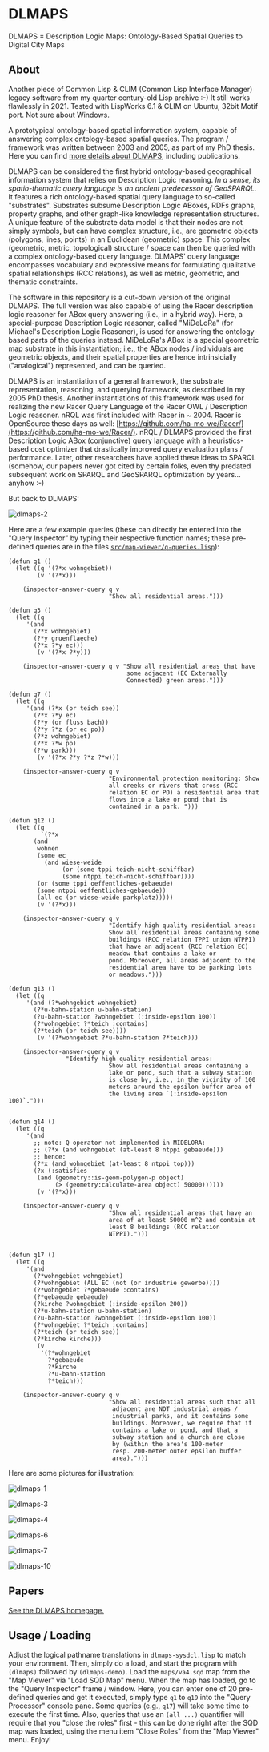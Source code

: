 # DLMAPS
DLMAPS = Description Logic Maps: Ontology-Based Spatial Queries to Digital City Maps

## About

Another piece of Common Lisp & CLIM (Common Lisp Interface Manager)
legacy software from my quarter century-old Lisp archive :-) It still
works flawlessly in 2021. Tested with LispWorks 6.1 & CLIM on Ubuntu,
32bit Motif port. Not sure about Windows.

A prototypical ontology-based spatial information system, capable of
answering complex ontology-based spatial queries. The program /
framework was written between 2003 and 2005, as part of my PhD thesis.
Here you can find [more details about
DLMAPS](https://www.michael-wessel.info/dlmaps.html), including
publications.

DLMAPS can be considered the first hybrid ontology-based geographical
information system that relies on Description Logic reasoning. *In a
sense, its spatio-thematic query language is an ancient predecessor of
GeoSPARQL.* It features a rich ontology-based spatial query language to
so-called "substrates". Substrates subsume Description Logic ABoxes,
RDFs graphs, property graphs, and other graph-like knowledge
representation structures. A unique feature of the substrate data
model is that their nodes are not simply symbols, but can have complex
structure, i.e., are geometric objects (polygons, lines, points) in an
Euclidean (geometric) space. This complex (geometric, metric,
topological) structure / space can then be queried with a complex
ontology-based query language. DLMAPS' query language encompasses
vocabulary and expressive means for formulating qualitative spatial
relationships (RCC relations), as well as metric, geometric, and
thematic constraints.

The software in this repository is a cut-down version of the original
DLMAPS. The full version was also capable of using the Racer
description logic reasoner for ABox query answering (i.e., in a hybrid
way). Here, a special-purpose Description Logic reasoner, called
"MiDeLoRa" (for Michael's Description Logic Reasoner), is used for
answering the ontology-based parts of the queries instead. MiDeLoRa's
ABox is a special geometric map substrate in this instantiation; i.e.,
the ABox nodes / individuals are geometric objects, and their spatial
properties are hence intrinsicially ("analogical") represented, and
can be queried. 

DLMAPS is an instantiation of a general framework, the substrate
representation, reasoning, and querying framework, as described in my
2005 PhD thesis. Another instantiations of this framework was used for
realizing the new Racer Query Language of the Racer OWL / Description
Logic reasoner. nRQL was first included with Racer in ~ 2004. Racer is
OpenSource these days as well:
[https://github.com/ha-mo-we/Racer/](https://github.com/ha-mo-we/Racer/).
nRQL / DLMAPS provided the first Description Logic ABox (conjunctive)
query language with a heuristics-based cost optimizer that drastically
improved query evaluation plans / performance. Later, other
researchers have applied these ideas to SPARQL (somehow, our papers
never got cited by certain folks, even thy predated subsequent work 
on SPARQL and GeoSPARQL optimization by years... anyhow :-) 

But back to DLMAPS: 

![dlmaps-2](pics/dlmaps-2.png)

Here are a few example queries (these can directly be entered into 
the "Query Inspector" by typing their respective function names;
these pre-defined queries are in the files 
[`src/map-viewer/q-queries.lisp`](./src/map-viewer/q-queries.lisp)): 

```
(defun q1 ()
  (let ((q '(?*x wohngebiet))
        (v '(?*x)))

    (inspector-answer-query q v
                            "Show all residential areas.")))

(defun q3 ()
  (let ((q 
	 '(and 
	   (?*x wohngebiet)
	   (?*y gruenflaeche)
	   (?*x ?*y ec)))
        (v '(?*x ?*y)))

    (inspector-answer-query q v "Show all residential areas that have
                                 some adjacent (EC Externally
                                 Connected) green areas.")))

(defun q7 ()
  (let ((q 
	 '(and (?*x (or teich see)) 
	   (?*x ?*y ec)
	   (?*y (or fluss bach))
	   (?*y ?*z (or ec po)) 
	   (?*z wohngebiet) 
	   (?*x ?*w pp)
	   (?*w park)))
        (v '(?*x ?*y ?*z ?*w)))

    (inspector-answer-query q v
                            "Environmental protection monitoring: Show
                            all creeks or rivers that cross (RCC
                            relation EC or PO) a residential area that
                            flows into a lake or pond that is
                            contained in a park. ")))

(defun q12 ()
  (let ((q
         `(?*x 
	   (and 
	    wohnen
	    (some ec
		  (and wiese-weide
		       (or (some tppi teich-nicht-schiffbar)
			   (some ntppi teich-nicht-schiffbar))))
	    (or (some tppi oeffentliches-gebaeude)
		(some ntppi oeffentliches-gebaeude))
	    (all ec (or wiese-weide parkplatz)))))
        (v '(?*x)))

    (inspector-answer-query q v
                            "Identify high quality residential areas:
                            Show all residential areas containing some
                            buildings (RCC relation TPPI union NTPPI)
                            that have an adjacent (RCC relation EC)
                            meadow that contains a lake or
                            pond. Moreover, all areas adjacent to the
                            residential area have to be parking lots
                            or meadows.")))

(defun q13 ()
  (let ((q 
	 '(and (?*wohngebiet wohngebiet)
	   (?*u-bahn-station u-bahn-station)
	   (?u-bahn-station ?wohngebiet (:inside-epsilon 100))
	   (?*wohngebiet ?*teich :contains)
	   (?*teich (or teich see))))
        (v '(?*wohngebiet ?*u-bahn-station ?*teich)))

    (inspector-answer-query q v 
			    "Identify high quality residential areas:
                            Show all residential areas containing a
                            lake or pond, such that a subway station
                            is close by, i.e., in the vicinity of 100
                            meters around the epsilon buffer area of
                            the living area `(:inside-epsilon 100)`.")))


(defun q14 ()
  (let ((q 
	 '(and 
	   ;; note: Q operator not implemented in MIDELORA: 
	   ;; (?*x (and wohngebiet (at-least 8 ntppi gebaeude)))
	   ;; hence: 
	   (?*x (and wohngebiet (at-least 8 ntppi top)))
	   (?x (:satisfies 
		(and (geometry::is-geom-polygon-p object)
		     (> (geometry:calculate-area object) 50000))))))
        (v '(?*x)))

    (inspector-answer-query q v
                            "Show all residential areas that have an
                            area of at least 50000 m^2 and contain at
                            least 8 buildings (RCC relation
                            NTPPI).")))


(defun q17 ()
  (let ((q 
	 '(and 
	   (?*wohngebiet wohngebiet)
	   (?*wohngebiet (ALL EC (not (or industrie gewerbe))))
	   (?*wohngebiet ?*gebaeude :contains)
	   (?*gebaeude gebaeude)
	   (?kirche ?wohngebiet (:inside-epsilon 200))
	   (?*u-bahn-station u-bahn-station)
	   (?u-bahn-station ?wohngebiet (:inside-epsilon 100))
	   (?*wohngebiet ?*teich :contains)
	   (?*teich (or teich see))
	   (?*kirche kirche)))
        (v
         '(?*wohngebiet 
           ?*gebaeude
           ?*kirche 
           ?*u-bahn-station
           ?*teich)))

    (inspector-answer-query q v
                            "Show all residential areas such that all
                             adjacent are NOT industrial areas /
                             industrial parks, and it contains some
                             buildings. Moreover, we require that it
                             contains a lake or pond, and that a
                             subway station and a church are close
                             by (within the area's 100-meter
                             resp. 200-meter outer epsilon buffer
                             area).")))
```

Here are some pictures for illustration: 

![dlmaps-1](pics/dlmaps-1.png)

![dlmaps-3](pics/dlmaps-3.png)

![dlmaps-4](pics/dlmaps-4.png)

![dlmaps-6](pics/dlmaps-6.png)

![dlmaps-7](pics/dlmaps-7.png)

![dlmaps-10](pics/dlmaps-10.png)

## Papers 

[See the DLMAPS homepage.](https://www.michael-wessel.info/dlmaps.html)

## Usage / Loading

Adjust the logical pathname translations in `dlmaps-sysdcl.lisp` to
match your environment. Then, simply do a load, and start the program
with `(dlmaps)` followed by `(dlmaps-demo)`. Load the `maps/va4.sqd`
map from the "Map Viewer" via "Load SQD Map" menu. When the map has
loaded, go to the "Query Inspector" frame / window. Here, you can
enter one of 20 pre-defined queries and get it executed, simply type
`q1` to `q19` into the "Query Processor" console pane. Some queries
(e.g., `q17`) will take some time to execute the first time. Also,
queries that use an `(all ...)` quantifier will require that you
"close the roles" first - this can be done right after the SQD map was
loaded, using the menu item "Close Roles" from the "Map Viewer"
menu. Enjoy!
